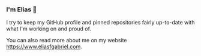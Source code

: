 ### I'm Elias 🌱

I try to keep my GitHub profile and pinned repositories fairly up-to-date with what I'm working on and proud of.

You can also read more about me on my website <https://www.eliasfgabriel.com>.
